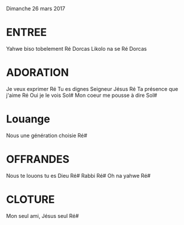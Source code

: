 Dimanche 26 mars 2017

# ENTREE
Yahwe biso tobelement Ré Dorcas
Likolo na se Ré Dorcas

# ADORATION
Je veux exprimer Ré
Tu es dignes Seigneur Jésus Ré
Ta présence que j'aime Ré
Oui je le vois Sol#
Mon coeur me pousse à dire Sol#

# Louange
Nous une génération choisie Ré#

# OFFRANDES
Nous te louons tu es Dieu Ré#
Rabbi Ré#
Oh na yahwe Ré#

# CLOTURE
Mon seul ami, Jésus seul Ré#
